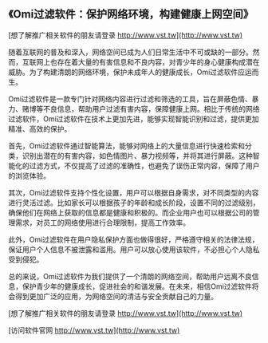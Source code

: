 ## **《Omi过滤软件：保护网络环境，构建健康上网空间》**

[想了解推广相关软件的朋友请登录 http://www.vst.tw](http://www.vst.tw)

随着互联网的普及和深入，网络空间已成为人们日常生活中不可或缺的一部分。然而，互联网上也存在着大量的有害信息和不良内容，对青少年的身心健康构成潜在威胁。为了构建清朗的网络环境，保护未成年人的健康成长，Omi过滤软件应运而生。

Omi过滤软件是一款专门针对网络内容进行过滤和筛选的工具，旨在屏蔽色情、暴力、赌博等不良信息，帮助用户过滤有害内容，保障健康上网。相比于传统的网络过滤软件，Omi过滤软件在技术上更加先进，能够实现智能识别和过滤，提供更加精准、高效的保护。

首先，Omi过滤软件通过智能算法，能够对网络上的大量信息进行快速检索和分类，识别出潜在的有害内容，如色情图片、暴力视频等，并将其进行屏蔽。这种智能化的过滤方式，不仅提高了过滤的准确性，也避免了误伤正常内容，保障了用户的浏览体验。

其次，Omi过滤软件支持个性化设置，用户可以根据自身需求，对不同类型的内容进行灵活过滤。比如家长可以根据孩子的年龄和成长阶段，设置不同的过滤级别，确保他们在网络上获取的信息都是健康和积极的。而企业用户也可以根据公司的管理需求，对员工的网络使用进行合理限制，提高工作效率。

此外，Omi过滤软件在用户隐私保护方面也做得很好，严格遵守相关的法律法规，保证用户个人信息不被泄露和滥用。用户可以放心使用该软件，不必担心个人隐私受到侵犯。

总的来说，Omi过滤软件为我们提供了一个清朗的网络空间，帮助用户远离不良信息，保护青少年的健康成长，促进社会的和谐发展。在未来，相信Omi过滤软件将会得到更加广泛的应用，为网络空间的清洁与安全贡献自己的力量。

[想了解推广相关软件的朋友请登录 http://www.vst.tw](http://www.vst.tw)


[访问软件官网 http://www.vst.tw](http://www.vst.tw)

